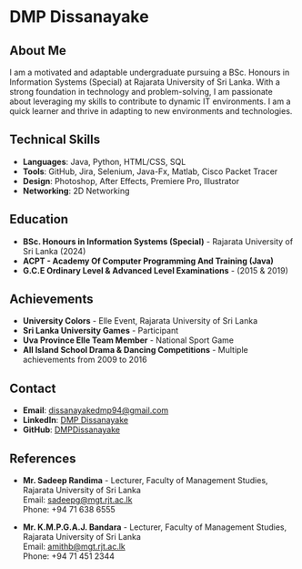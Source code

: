 # DMP Dissanayake

## About Me
I am a motivated and adaptable undergraduate pursuing a BSc. Honours in Information Systems (Special) at Rajarata University of Sri Lanka. With a strong foundation in technology and problem-solving, I am passionate about leveraging my skills to contribute to dynamic IT environments. I am a quick learner and thrive in adapting to new environments and technologies.

## Technical Skills
- **Languages**: Java, Python, HTML/CSS, SQL
- **Tools**: GitHub, Jira, Selenium, Java-Fx, Matlab, Cisco Packet Tracer
- **Design**: Photoshop, After Effects, Premiere Pro, Illustrator
- **Networking**: 2D Networking

## Education
- **BSc. Honours in Information Systems (Special)** - Rajarata University of Sri Lanka (2024)
- **ACPT - Academy Of Computer Programming And Training (Java)**
- **G.C.E Ordinary Level & Advanced Level Examinations** - (2015 & 2019)

## Achievements
- **University Colors** - Elle Event, Rajarata University of Sri Lanka
- **Sri Lanka University Games** - Participant
- **Uva Province Elle Team Member** - National Sport Game
- **All Island School Drama & Dancing Competitions** - Multiple achievements from 2009 to 2016

## Contact
- **Email**: [dissanayakedmp94@gmail.com](mailto:dissanayakedmp94@gmail.com)
- **LinkedIn**: [DMP Dissanayake](https://www.linkedin.com/in/dmp-dissanayake-aa62ba218/)
- **GitHub**: [DMPDissanayake](https://github.com/DMPDissanayake)

## References
- **Mr. Sadeep Randima** - Lecturer, Faculty of Management Studies, Rajarata University of Sri Lanka  
  Email: [sadeepg@mgt.rjt.ac.lk](mailto:sadeepg@mgt.rjt.ac.lk)  
  Phone: +94 71 638 6555

- **Mr. K.M.P.G.A.J. Bandara** - Lecturer, Faculty of Management Studies, Rajarata University of Sri Lanka  
  Email: [amithb@mgt.rjt.ac.lk](mailto:amithb@mgt.rjt.ac.lk)  
  Phone: +94 71 451 2344
